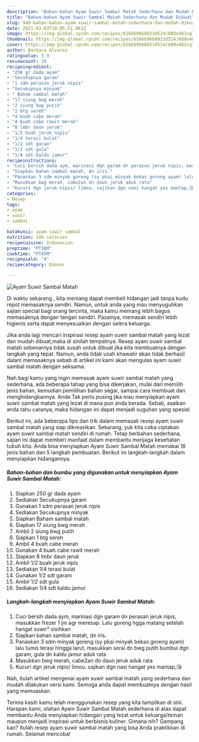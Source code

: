 ```yaml
---
description: "Bahan-bahan Ayam Suwir Sambal Matah Sederhana dan Mudah Dibuat"
title: "Bahan-bahan Ayam Suwir Sambal Matah Sederhana dan Mudah Dibuat"
slug: 940-bahan-bahan-ayam-suwir-sambal-matah-sederhana-dan-mudah-dibuat
date: 2021-03-03T10:05:51.061Z
image: https://img-global.cpcdn.com/recipes/b166b9bb6023d524/680x482cq70/ayam-suwir-sambal-matah-foto-resep-utama.jpg
thumbnail: https://img-global.cpcdn.com/recipes/b166b9bb6023d524/680x482cq70/ayam-suwir-sambal-matah-foto-resep-utama.jpg
cover: https://img-global.cpcdn.com/recipes/b166b9bb6023d524/680x482cq70/ayam-suwir-sambal-matah-foto-resep-utama.jpg
author: Barbara Alvarez
ratingvalue: 3.9
reviewcount: 10
recipeingredient:
- "250 gr dada ayam"
- "Secukupnya garam"
- "1 sdm perasan jeruk nipis"
- "Secukupnya minyak"
- " Baham sambal matah"
- "17 siung bwg merah"
- "2 siung bwg putih"
- "1 btg sereh"
- "4 buah cabe merah"
- "4 buah cabe rawit merah"
- "8 lmbr daun jeruk"
- "1/2 buah jeruk nipis"
- "1/4 terasi bulat"
- "1/2 sdt garam"
- "1/2 sdt gula"
- "1/4 sdt kaldu jamur"
recipeinstructions:
- "Cuci bersih dada aym, marinasi dgn garam dn perasan jeruk nipis, masukkan frezer 1 jm agr meresap. Lalu goreng hgga matang setelah hangat suwir² sisihkan"
- "Siapkan bahan sambal matah, dn iris."
- "Panaskan 3 sdm minyak goreng (sy pkai minyak bekas goreng ayam) lalu tumis terasi hingga larut, masukkan serai dn bwg putih bumbui dgn garam, gula dn kaldu jamur aduk rata"
- "Masukkan bwg merah, cabe2an dn daun jeruk aduk rata"
- "Kucuri dgn jeruk nipis/ limou. sajikan dgn nasi hangat yes mantap,😘"
categories:
- Resep
tags:
- ayam
- suwir
- sambal

katakunci: ayam suwir sambal 
nutrition: 249 calories
recipecuisine: Indonesian
preptime: "PT38M"
cooktime: "PT45M"
recipeyield: "4"
recipecategory: Dinner

---
```



![Ayam Suwir Sambal Matah](https://img-global.cpcdn.com/recipes/b166b9bb6023d524/680x482cq70/ayam-suwir-sambal-matah-foto-resep-utama.jpg)

Di waktu  sekarang , kita memang dapat membeli hidangan jadi tanpa kudu repot memasaknya sendiri. Namun, untuk anda yang mau menyuguhkan sajian special bagi orang tercinta, maka kamu memang lebih bagus memasaknya dengan tangan sendiri. Pasalnya, memasak sendiri lebih higienis serta dapat menyesuaikan dengan selera keluarga.

Jika anda lagi mencari inspirasi resep ayam suwir sambal matah yang lezat dan mudah dibuat,maka di sinilah tempatnya. Resep ayam suwir sambal matah  sebenarnya tidak susah untuk dibuat jika kita membuatnya dengan langkah yang tepat. Namun, anda tidak usah khawatir akan tidak berhasil dalam memasaknya 
sebab di artikel ini kami akan mengulas ayam suwir sambal matah dengan seksama.  



Nah bagi kamu yang ingin memasak ayam suwir sambal matah yang sederhana, ada beberapa tahap yang bisa dikerjakan, mulai dari memilih jenis bahan, kemudian pemilihan bahan segar, sampai cara membuat dan menghidangkannya. Anda Tak perlu pusing jika mau menyiapkan ayam suwir sambal matah yang lezat di mana pun anda berada. Sebab, asalkan anda  tahu caranya, maka hidangan ini dapat menjadi suguhan yang spesial.

Berikut ini, ada beberapa tips dan trik dalam memasak resep ayam suwir sambal matah yang siap dikreasikan. Sekarang, yuk kita coba ciptakan ayam suwir sambal matah sendiri di rumah. Tetap berbahan sederhana, sajian ini dapat memberi manfaat dalam membantu menjaga kesehatan tubuh kita. Anda bisa menyiapkan Ayam Suwir Sambal Matah memakai 16 jenis bahan dan 5 langkah pembuatan. Berikut ini langkah-langkah dalam menyiapkan hidangannya.

<!--inarticleads1-->

##### Bahan-bahan dan bumbu yang digunakan untuk menyiapkan Ayam Suwir Sambal Matah:

1. Siapkan 250 gr dada ayam
1. Sediakan Secukupnya garam
1. Gunakan 1 sdm perasan jeruk nipis
1. Sediakan Secukupnya minyak
1. Siapkan  Baham sambal matah
1. Siapkan 17 siung bwg merah
1. Ambil 2 siung bwg putih
1. Siapkan 1 btg sereh
1. Ambil 4 buah cabe merah
1. Gunakan 4 buah cabe rawit merah
1. Siapkan 8 lmbr daun jeruk
1. Ambil 1/2 buah jeruk nipis
1. Sediakan 1/4 terasi bulat
1. Gunakan 1/2 sdt garam
1. Ambil 1/2 sdt gula
1. Sediakan 1/4 sdt kaldu jamur




<!--inarticleads2-->

##### Langkah-langkah menyiapkan Ayam Suwir Sambal Matah:

1. Cuci bersih dada aym, marinasi dgn garam dn perasan jeruk nipis, masukkan frezer 1 jm agr meresap. Lalu goreng hgga matang setelah hangat suwir² sisihkan
1. Siapkan bahan sambal matah, dn iris.
1. Panaskan 3 sdm minyak goreng (sy pkai minyak bekas goreng ayam) lalu tumis terasi hingga larut, masukkan serai dn bwg putih bumbui dgn garam, gula dn kaldu jamur aduk rata
1. Masukkan bwg merah, cabe2an dn daun jeruk aduk rata
1. Kucuri dgn jeruk nipis/ limou. sajikan dgn nasi hangat yes mantap,😘




Nah, itulah artikel mengenai  ayam suwir sambal matah  yang sederhana dan mudah dilakukan versi kami. Semoga anda dapat membuatnya dengan hasil yang memuaskan. 

Terima kasih kamu telah menggunakan resep yang kita tampilkan di sini. Harapan kami, olahan  Ayam Suwir Sambal Matah sederhana di atas dapat membantu Anda menyiapkan hidangan yang lezat untuk keluarga/teman maupun menjadi inspirasi untuk berbisnis kuliner. Gimana nih? Gampang kan? Itulah resep ayam suwir sambal matah yang bisa Anda praktikkan di rumah. Selamat mencoba!

